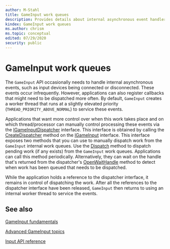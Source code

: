 ```yaml
---
author: M-Stahl
title: GameInput work queues
description: Provides details about internal asynchronous event handlers in `GameInput` and how to manually schedule them.
kindex: GameInput work queues
ms.author: chrism
ms.topic: conceptual
edited: 07/29/2020
security: public
---
```


# GameInput work queues


<a id="introductionSection"></a>

The `GameInput` API occasionally needs to handle internal asynchronous events, such as input devices being connected or disconnected. These events occur infrequently. However, applications can also register callbacks that might need to be dispatched more often. By default, `GameInput` creates a worker thread that runs at a slightly elevated priority (`THREAD_PRIORITY_ABOVE_NORMAL`) to service these events.

Applications that want more control over when this work takes place and on which thread/processor can manually control processing these events via the [IGameInputDispatcher](../../reference/input/gameinput/interfaces/IGameInputDispatcher/igameinputdispatcher.md) interface. This interface is obtained by calling the [CreateDispatcher](../../reference/input/gameinput/interfaces/igameinput/methods/igameinput_createdispatcher.md) method on the [IGameInput](../../reference/input/gameinput/interfaces/igameinput/igameinput.md) interface. This interface exposes two methods that you can use to manually dispatch work from the `GameInput` internal work queues. Use the [Dispatch](../../reference/input/gameinput/interfaces/IGameInputDispatcher/methods/igameinputdispatcher_dispatch.md) method to dispatch pending work (if any exists) from the `GameInput` work queues. Applications can call this method periodically. Alternatively, they can wait on the handle that's returned from the dispatcher's [OpenWaitHandle](../../reference/input/gameinput/interfaces/IGameInputDispatcher/methods/igameinputdispatcher_openwaithandle.md) method to detect when work has been queued that needs to be dispatched.

While the application holds a reference to the dispatcher interface, it remains in control of dispatching the work. After all the references to the dispatcher interface have been released, `GameInput` then returns to using an internal worker thread to service the events.


<a id="seeAlsoSection"></a>

## See also

[GameInput fundamentals](../overviews/input-fundamentals.md)

[Advanced GameInput topics](input-advanced-topics.md)

[Input API reference](../../reference/input/gc-reference-input-toc.md)

